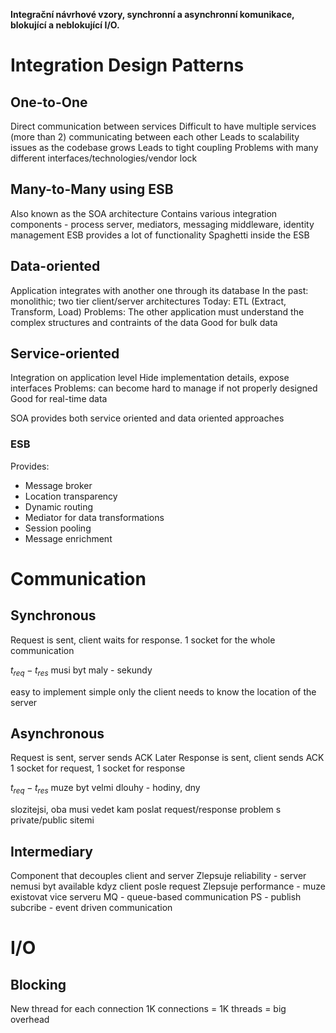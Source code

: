 **Integrační návrhové vzory, synchronní a asynchronní komunikace, blokující a neblokující I/O.**

# Integration Design Patterns
## One-to-One
Direct communication between services
Difficult to have multiple services (more than 2) communicating between each other
Leads to scalability issues as the codebase grows
Leads to tight coupling
Problems with many different interfaces/technologies/vendor lock

## Many-to-Many using ESB
Also known as the SOA architecture
Contains various integration components - process server, mediators, messaging middleware, identity management
ESB provides a lot of functionality
Spaghetti inside the ESB

## Data-oriented
Application integrates with another one through its database
In the past: monolithic; two tier client/server architectures
Today: ETL (Extract, Transform, Load)
Problems: The other application must understand the complex structures and contraints of the data
Good for bulk data

## Service-oriented
Integration on application level
Hide implementation details, expose interfaces
Problems: can become hard to manage if not properly designed
Good for real-time data

SOA provides both service oriented and data oriented approaches

### ESB
Provides:
- Message broker
- Location transparency
- Dynamic routing
- Mediator for data transformations
- Session pooling
- Message enrichment

# Communication
## Synchronous
Request is sent, client waits for response.
1 socket for the whole communication

$t_{req} - t_{res}$ musi byt maly - sekundy

easy to implement
simple
only the client needs to know the location of the server
## Asynchronous
Request is sent, server sends ACK
Later Response is sent, client sends ACK
1 socket for request, 1 socket for response

$t_{req} - t_{res}$ muze byt velmi dlouhy - hodiny, dny

slozitejsi, oba musi vedet kam poslat request/response
problem s private/public sitemi

## Intermediary
Component that decouples client and server
Zlepsuje reliability - server nemusi byt available kdyz client posle request
Zlepsuje performance - muze existovat vice serveru
MQ - queue-based communication
PS - publish subcribe - event driven communication

# I/O
## Blocking
New thread for each connection
1K connections = 1K threads = big overhead
